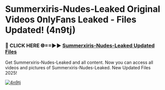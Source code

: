 # Summerxiris-Nudes-Leaked Original Videos 0nlyFans Leaked - Files Updated! (4n9tj)

<h3>🔴 CLICK HERE 🌐==►► <a href="https://tinyurl.com/yc6ubb5a" rel="nofollow">Summerxiris-Nudes-Leaked Updated Files</a></h3>

Get Summerxiris-Nudes-Leaked and all content. Now you can access all videos and pictures of Summerxiris-Nudes-Leaked. New Updated Files 2025!

[![4n9tj](https://i.imgur.com/7eu0CRL.gif)](https://tinyurl.com/yc6ubb5a)
